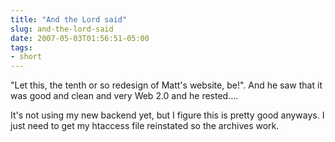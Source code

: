 ```yaml
---
title: "And the Lord said"
slug: and-the-lord-said
date: 2007-05-03T01:56:51-05:00
tags:
- short
---
```

"Let this, the tenth or so redesign of Matt's website, be!". And he saw that it was good and clean and very Web 2.0 and he rested....

It's not using my new backend yet, but I figure this is pretty good anyways. I just need to get my htaccess file reinstated so the archives work.
